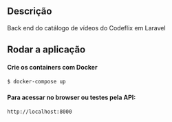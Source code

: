 ## Descrição

Back end do catálogo de vídeos do Codeflix em Laravel

## Rodar a aplicação

#### Crie os containers com Docker

```bash
$ docker-compose up
```

#### Para acessar no browser ou testes pela API: 

```
http://localhost:8000
```
